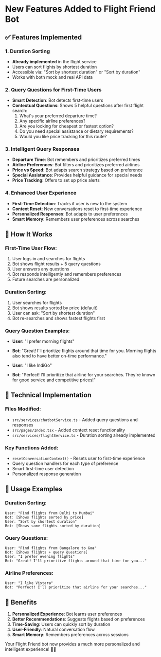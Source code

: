 # New Features Added to Flight Friend Bot

## ✅ Features Implemented

### 1. **Duration Sorting** 
- **Already implemented** in the flight service
- Users can sort flights by shortest duration
- Accessible via: "Sort by shortest duration" or "Sort by duration"
- Works with both mock and real API data

### 2. **Query Questions for First-Time Users**
- **Smart Detection**: Bot detects first-time users
- **Contextual Questions**: Shows 5 helpful questions after first flight search:
  1. What's your preferred departure time?
  2. Any specific airline preferences?
  3. Are you looking for cheapest or fastest option?
  4. Do you need special assistance or dietary requirements?
  5. Would you like price tracking for this route?

### 3. **Intelligent Query Responses**
- **Departure Time**: Bot remembers and prioritizes preferred times
- **Airline Preferences**: Bot filters and prioritizes preferred airlines
- **Price vs Speed**: Bot adapts search strategy based on preference
- **Special Assistance**: Provides helpful guidance for special needs
- **Price Tracking**: Offers to set up price alerts

### 4. **Enhanced User Experience**
- **First-Time Detection**: Tracks if user is new to the system
- **Context Reset**: New conversations reset to first-time experience
- **Personalized Responses**: Bot adapts to user preferences
- **Smart Memory**: Remembers user preferences across searches

## 🎯 How It Works

### First-Time User Flow:
1. User logs in and searches for flights
2. Bot shows flight results + 5 query questions
3. User answers any questions
4. Bot responds intelligently and remembers preferences
5. Future searches are personalized

### Duration Sorting:
1. User searches for flights
2. Bot shows results sorted by price (default)
3. User can ask: "Sort by shortest duration"
4. Bot re-searches and shows fastest flights first

### Query Question Examples:
- **User**: "I prefer morning flights"
- **Bot**: "Great! I'll prioritize flights around that time for you. Morning flights also tend to have better on-time performance."

- **User**: "I like IndiGo"
- **Bot**: "Perfect! I'll prioritize that airline for your searches. They're known for good service and competitive prices!"

## 🔧 Technical Implementation

### Files Modified:
- `src/services/chatbotService.ts` - Added query questions and responses
- `src/pages/Index.tsx` - Added context reset functionality
- `src/services/flightService.ts` - Duration sorting already implemented

### Key Functions Added:
- `resetConversationContext()` - Resets user to first-time experience
- Query question handlers for each type of preference
- Smart first-time user detection
- Personalized response generation

## 🚀 Usage Examples

### Duration Sorting:
```
User: "Find flights from Delhi to Mumbai"
Bot: [Shows flights sorted by price]
User: "Sort by shortest duration"
Bot: [Shows same flights sorted by duration]
```

### Query Questions:
```
User: "Find flights from Bangalore to Goa"
Bot: [Shows flights + query questions]
User: "I prefer evening flights"
Bot: "Great! I'll prioritize flights around that time for you..."
```

### Airline Preferences:
```
User: "I like Vistara"
Bot: "Perfect! I'll prioritize that airline for your searches..."
```

## 🎉 Benefits

1. **Personalized Experience**: Bot learns user preferences
2. **Better Recommendations**: Suggests flights based on preferences
3. **Time-Saving**: Users can quickly sort by duration
4. **User-Friendly**: Natural conversation flow
5. **Smart Memory**: Remembers preferences across sessions

Your Flight Friend bot now provides a much more personalized and intelligent experience! 🛫✨
